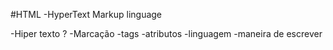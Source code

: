 #HTML
-HyperText Markup linguage

-Hiper texto ?
-Marcação
  -tags
   -atributos
-linguagem
  -maneira de escrever
